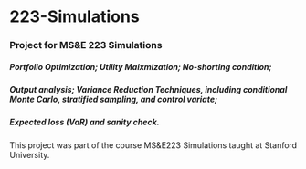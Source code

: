 # 223-Simulations
### Project for MS&amp;E 223 Simulations
##### Portfolio Optimization; Utility Maixmization; No-shorting condition; 
##### Output analysis; Variance Reduction Techniques, including conditional Monte Carlo, stratified sampling, and control variate;
##### Expected loss (VaR) and sanity check.
This project was part of the course MS&E223 Simulations taught at Stanford University.
